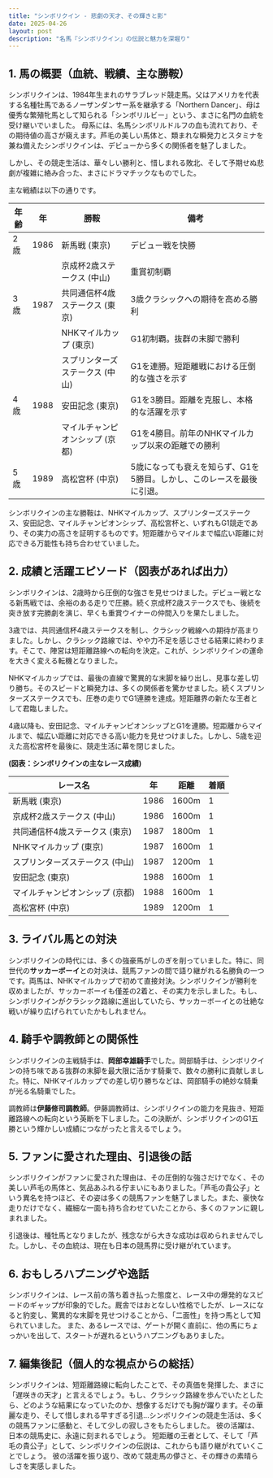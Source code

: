 ```yaml
---
title: "シンボリクイン - 悲劇の天才、その輝きと影"
date: 2025-04-26
layout: post
description: "名馬『シンボリクイン』の伝説と魅力を深堀り"
---
```


## 1. 馬の概要（血統、戦績、主な勝鞍）

シンボリクインは、1984年生まれのサラブレッド競走馬。父はアメリカを代表する名種牡馬であるノーザンダンサー系を継承する「Northern Dancer」、母は優秀な繁殖牝馬として知られる「シンボリルビー」という、まさに名門の血統を受け継いでいました。  母系には、名馬シンボリルドルフの血も流れており、その期待値の高さが窺えます。芦毛の美しい馬体と、類まれな瞬発力とスタミナを兼ね備えたシンボリクインは、デビューから多くの関係者を魅了しました。

しかし、その競走生活は、華々しい勝利と、惜しまれる敗北、そして予期せぬ悲劇が複雑に絡み合った、まさにドラマチックなものでした。

主な戦績は以下の通りです。

| 年齢 | 年 | 勝鞍                               | 備考                                                                    |
|-----|----|------------------------------------|-------------------------------------------------------------------------|
| 2歳 | 1986 | 新馬戦 (東京)                      | デビュー戦を快勝                                                           |
|      |    | 京成杯2歳ステークス (中山)         | 重賞初制覇                                                                |
| 3歳 | 1987 | 共同通信杯4歳ステークス (東京)     | 3歳クラシックへの期待を高める勝利                                           |
|      |    | NHKマイルカップ (東京)               | G1初制覇。抜群の末脚で勝利                                                  |
|      |    | スプリンターズステークス (中山)       | G1を連勝。短距離戦における圧倒的な強さを示す                                 |
| 4歳 | 1988 | 安田記念 (東京)                     | G1を3勝目。距離を克服し、本格的な活躍を示す                               |
|      |    | マイルチャンピオンシップ (京都)       | G1を4勝目。前年のNHKマイルカップ以来の距離での勝利                               |
| 5歳 | 1989 | 高松宮杯 (中京)                     | 5歳になっても衰えを知らず、G1を5勝目。しかし、このレースを最後に引退。 |


シンボリクインの主な勝鞍は、NHKマイルカップ、スプリンターズステークス、安田記念、マイルチャンピオンシップ、高松宮杯と、いずれもG1競走であり、その実力の高さを証明するものです。短距離からマイルまで幅広い距離に対応できる万能性も持ち合わせていました。


## 2. 成績と活躍エピソード（図表があれば出力）

シンボリクインは、2歳時から圧倒的な強さを見せつけました。デビュー戦となる新馬戦では、余裕のある走りで圧勝。続く京成杯2歳ステークスでも、後続を突き放す完勝劇を演じ、早くも重賞ウイナーの仲間入りを果たしました。

3歳では、共同通信杯4歳ステークスを制し、クラシック戦線への期待が高まりました。しかし、クラシック路線では、やや力不足を感じさせる結果に終わります。そこで、陣営は短距離路線への転向を決定。これが、シンボリクインの運命を大きく変える転機となりました。

NHKマイルカップでは、最後の直線で驚異的な末脚を繰り出し、見事な差し切り勝ち。そのスピードと瞬発力は、多くの関係者を驚かせました。続くスプリンターズステークスでも、圧巻の走りでG1連勝を達成。短距離界の新たな王者として君臨しました。

4歳以降も、安田記念、マイルチャンピオンシップとG1を連勝。短距離からマイルまで、幅広い距離に対応できる高い能力を見せつけました。しかし、5歳を迎えた高松宮杯を最後に、競走生活に幕を閉じました。

**(図表：シンボリクインの主なレース成績)**

| レース名                 | 年 | 距離 | 着順 |
|--------------------------|----|------|------|
| 新馬戦 (東京)             | 1986 | 1600m | 1     |
| 京成杯2歳ステークス (中山) | 1986 | 1600m | 1     |
| 共同通信杯4歳ステークス (東京)| 1987 | 1800m | 1     |
| NHKマイルカップ (東京)     | 1987 | 1600m | 1     |
| スプリンターズステークス (中山)| 1987 | 1200m | 1     |
| 安田記念 (東京)           | 1988 | 1600m | 1     |
| マイルチャンピオンシップ (京都)| 1988 | 1600m | 1     |
| 高松宮杯 (中京)           | 1989 | 1200m | 1     |


## 3. ライバル馬との対決

シンボリクインの時代には、多くの強豪馬がしのぎを削っていました。特に、同世代の**サッカーボーイ**との対決は、競馬ファンの間で語り継がれる名勝負の一つです。両馬は、NHKマイルカップで初めて直接対決。シンボリクインが勝利を収めましたが、サッカーボーイも僅差の2着と、その実力を示しました。もし、シンボリクインがクラシック路線に進出していたら、サッカーボーイとの壮絶な戦いが繰り広げられていたかもしれません。


## 4. 騎手や調教師との関係性

シンボリクインの主戦騎手は、**岡部幸雄騎手**でした。岡部騎手は、シンボリクインの持ち味である抜群の末脚を最大限に活かす騎乗で、数々の勝利に貢献しました。特に、NHKマイルカップでの差し切り勝ちなどは、岡部騎手の絶妙な騎乗が光る名騎乗でした。

調教師は**伊藤修司調教師**。伊藤調教師は、シンボリクインの能力を見抜き、短距離路線への転向という英断を下しました。この決断が、シンボリクインのG1五勝という輝かしい成績につながったと言えるでしょう。


## 5. ファンに愛された理由、引退後の話

シンボリクインがファンに愛された理由は、その圧倒的な強さだけでなく、その美しい芦毛の馬体と、気品あふれる佇まいにもありました。「芦毛の貴公子」という異名を持つほど、その姿は多くの競馬ファンを魅了しました。また、豪快な走りだけでなく、繊細な一面も持ち合わせていたことから、多くのファンに親しまれました。

引退後は、種牡馬となりましたが、残念ながら大きな成功は収められませんでした。しかし、その血統は、現在も日本の競馬界に受け継がれています。


## 6. おもしろハプニングや逸話

シンボリクインは、レース前の落ち着き払った態度と、レース中の爆発的なスピードのギャップが印象的でした。厩舎ではおとなしい性格でしたが、レースになると豹変し、驚異的な末脚を見せつけることから、「二面性」を持つ馬として知られていました。  また、あるレースでは、ゲートが開く直前に、他の馬にちょっかいを出して、スタートが遅れるというハプニングもありました。


## 7. 編集後記（個人的な視点からの総括）

シンボリクインは、短距離路線に転向したことで、その真価を発揮した、まさに「遅咲きの天才」と言えるでしょう。もし、クラシック路線を歩んでいたとしたら、どのような結果になっていたのか、想像するだけでも胸が躍ります。その華麗な走り、そして惜しまれる早すぎる引退…シンボリクインの競走生活は、多くの競馬ファンに感動と、そして少しの寂しさをもたらしました。  彼の活躍は、日本の競馬史に、永遠に刻まれるでしょう。  短距離の王者として、そして「芦毛の貴公子」として、シンボリクインの伝説は、これからも語り継がれていくことでしょう。  彼の活躍を振り返り、改めて競走馬の儚さと、その輝きの素晴らしさを実感しました。
